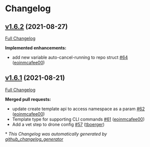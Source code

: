 # Changelog

## [v1.6.2](https://github.com/drone/drone-go/tree/v1.6.2) (2021-08-27)

[Full Changelog](https://github.com/drone/drone-go/compare/v1.6.1...v1.6.2)

**Implemented enhancements:**

- add new variable auto-cancel-running to repo struct [\#64](https://github.com/drone/drone-go/pull/64) ([eoinmcafee00](https://github.com/eoinmcafee00))

## [v1.6.1](https://github.com/drone/drone-go/tree/v1.6.1) (2021-08-21)

[Full Changelog](https://github.com/drone/drone-go/compare/v1.6.0...v1.6.1)

**Merged pull requests:**

- update create template api to access namespace as a param [\#62](https://github.com/drone/drone-go/pull/62) ([eoinmcafee00](https://github.com/eoinmcafee00))
- Template type for supporting CLI commands [\#61](https://github.com/drone/drone-go/pull/61) ([eoinmcafee00](https://github.com/eoinmcafee00))
- Add a vet step to drone config [\#57](https://github.com/drone/drone-go/pull/57) ([tboerger](https://github.com/tboerger))

\* *This Changelog was automatically generated by [github_changelog_generator](https://github.com/github-changelog-generator/github-changelog-generator)*
